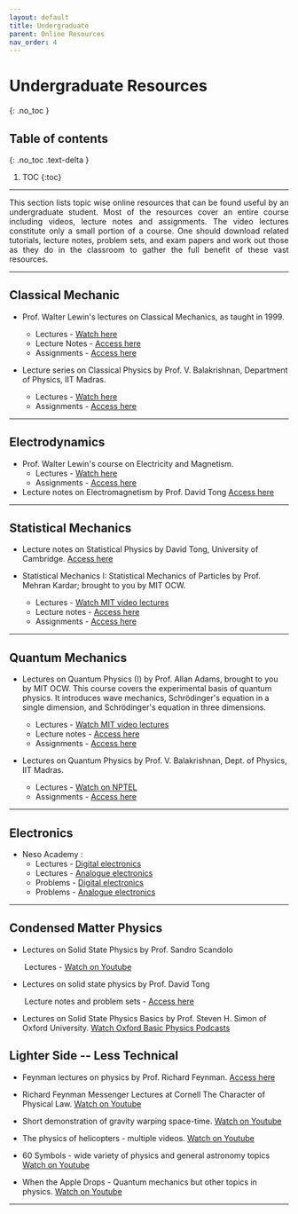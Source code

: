 ```yaml
---
layout: default
title: Undergraduate
parent: Online Resources
nav_order: 4
---
```

# Undergraduate Resources
{: .no_toc }

## Table of contents
{: .no_toc .text-delta }

1. TOC
{:toc}

---

<p style="text-align:justify">
This section lists topic wise online resources that can be found useful by an undergraduate student. Most of the resources cover an entire course including videos, lecture notes and assignments. The video lectures constitute only a small portion of a course. One should download related tutorials, lecture notes, problem sets, and exam papers and work out those as they do in the classroom to gather the full benefit of these vast resources.
</p>

---

## Classical Mechanic

- Prof. Walter Lewin&#39;s lectures on Classical Mechanics, as taught in 1999.
    - Lectures - [Watch here](https://ocw.aprende.org/courses/physics/8-01-physics-i-classical-mechanics-fall-1999/video-lectures)
    - Lecture Notes - [Access here](https://ocw.aprende.org/courses/physics/8-01-physics-i-classical-mechanics-fall-1999/lecture-notes/)
    - Assignments - [Access here](https://ocw.aprende.org/courses/physics/8-01-physics-i-classical-mechanics-fall-1999/assignments/)

- Lecture series on Classical Physics by Prof. V. Balakrishnan, Department of Physics, IIT Madras.
    - Lectures - [Watch here](https://nptel.ac.in/courses/122/106/122106027/#watch)
    - Assignments - [Access here](https://nptel.ac.in/courses/122/106/122106027/#downloads)

---
## Electrodynamics

- Prof. Walter Lewin&#39;s course on Electricity and Magnetism.
    - Lectures - [Watch here](https://www.youtube.com/playlist?list=PLyQSN7X0ro2314mKyUiOILaOC2hk6Pc3j)
    -  Assignments - [Access here](http://mit.sustech.edu/OcwWeb/Physics/8-02Electricity-and-MagnetismSpring2002/Assignments/index.htm)
- Lecture notes on Electromagnetism by Prof. David Tong [Access here](http://www.damtp.cam.ac.uk/user/tong/em.html)


---
## Statistical Mechanics

- Lecture notes on Statistical Physics by David Tong, University of Cambridge. [Access here](http://www.damtp.cam.ac.uk/user/tong/statphys/sp.pdf)

- Statistical Mechanics I: Statistical Mechanics of Particles by Prof. Mehran Kardar; brought to you by MIT OCW.


    - Lectures - [Watch MIT video lectures](https://ocw.mit.edu/courses/physics/8-333-statistical-mechanics-i-statistical-mechanics-of-particles-fall-2013/video-lectures)
    - Lecture notes - [Access here](https://ocw.mit.edu/courses/physics/8-333-statistical-mechanics-i-statistical-mechanics-of-particles-fall-2013/lecture-notes)
    - Assignments - [Access here](https://ocw.mit.edu/courses/physics/8-333-statistical-mechanics-i-statistical-mechanics-of-particles-fall-2013/assignments)

---
## Quantum Mechanics

- Lectures on Quantum Physics (I) by Prof. Allan Adams, brought to you by MIT OCW. This course covers the experimental basis of quantum physics. It introduces wave mechanics, Schrödinger&#39;s equation in a single dimension, and Schrödinger&#39;s equation in three dimensions.


    - Lectures - [Watch MIT video lectures](https://ocw.mit.edu/courses/physics/8-04-quantum-physics-i-spring-2013/lecture-videos)
    - Lecture notes - [Access here](https://ocw.mit.edu/courses/physics/8-04-quantum-physics-i-spring-2013/lecture-notes)
    - Assignments - [Access here](https://ocw.mit.edu/courses/physics/8-04-quantum-physics-i-spring-2013/assignments)

- Lectures on Quantum Physics by Prof. V. Balakrishnan, Dept. of Physics, IIT Madras.
    - Lectures - [Watch on NPTEL](https://nptel.ac.in/courses/122/106/122106034/#video)
    - Assignments - [Access here](https://nptel.ac.in/courses/122/106/122106034/#downloads)

---
## Electronics

- Neso Academy :
  - Lectures - [Digital electronics](http://www.nesoacademy.org/electronics-engineering/digital-electronics/digital)
  - Lectures - [Analogue electronics](http://www.nesoacademy.org/electronics-engineering/analog-electronics/analog)
  - Problems - [Digital electronics](http://www.nesoacademy.org/electronics-engineering/digital-electronics/homework/homework-digital-main)
  - Problems - [Analogue electronics](http://www.nesoacademy.org/electronics#)

---
## Condensed Matter Physics

- Lectures on Solid State Physics by Prof. Sandro Scandolo


&nbsp;&nbsp;&nbsp;&nbsp;&nbsp;&nbsp;
Lectures - [Watch on Youtube](https://www.youtube.com/playlist?list=PLp0hSY2uBeP_IL61cNFAjOvdd4qXVujlM)
- Lectures on solid state physics by Prof. David Tong

&nbsp;&nbsp;&nbsp;&nbsp;&nbsp;&nbsp;
Lecture notes and problem sets - [Access here](http://www.damtp.cam.ac.uk/user/tong/solidstate.html)
- Lectures on Solid State Physics Basics by Prof. Steven H. Simon of Oxford University. [Watch Oxford Basic Physics Podcasts](https://podcasts.ox.ac.uk/series/oxford-solid-state-basics)



## Lighter Side -- Less Technical
- Feynman lectures on physics by Prof. Richard Feynman.  [Access here](https://www.feynmanlectures.caltech.edu/)
- Richard Feynman Messenger Lectures at Cornell The Character of Physical Law. [Watch on Youtube](https://www.youtube.com/watch?v=-kFOXP026eE&list=PLS3_1JNX8dEh5YcO-Y05stU0u_T9nqIlF )

- Short demonstration of gravity warping space-time.
[Watch on Youtube](https://www.youtube.com/watch?v=jlTVIMOix3I)

- The physics of helicopters - multiple videos.
[Watch on Youtube](https://www.youtube.com/watch?v=Cg1CPmtZL4c&amp;amp;list=PL6CECC2E56B68A2C3&amp;amp;index=1&amp;amp;feature=plpp_video)

- 60 Symbols - wide variety of physics and general astronomy topics
[Watch on Youtube](https://www.youtube.com/user/sixtysymbols)

- When the Apple Drops - Quantum mechanics but other topics in physics.
[Watch on Youtube](https://www.youtube.com/user/whentheappledrops/videos)

---

